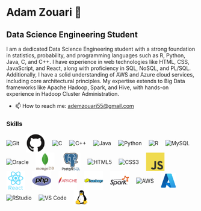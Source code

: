 # Adam Zouari 👋

## **Data Science Engineering Student**
I am a dedicated Data Science Engineering student with a strong foundation in statistics, probability, and programming languages such as R, Python, Java, C, and C++. I have experience in web technologies like HTML, CSS, JavaScript, and React, along with proficiency in SQL, NoSQL, and PL/SQL. Additionally, I have a solid understanding of AWS and Azure cloud services, including core architectural principles. My expertise extends to Big Data frameworks like Apache Hadoop, Spark, and Hive, with hands-on experience in Hadoop Cluster Administration.

- 📫 How to reach me: ademzouari55@gmail.com

### Skills
<p align="left">
  <img src="https://cdn.jsdelivr.net/gh/devicons/devicon@latest/icons/git/git-original.svg" alt="Git" width="50px" style="vertical-align: middle; padding-right: 15px;" />
  <img src="https://github.com/devicons/devicon/blob/v2.16.0/icons/github/github-original.svg" alt="GitHub" width="50px" style="vertical-align: middle; padding-right: 15px;" />
  <img src="https://cdn.jsdelivr.net/gh/devicons/devicon@latest/icons/c/c-original.svg" alt="C" width="50px" style="vertical-align: middle; padding-right: 15px;" />
  <img src="https://cdn.jsdelivr.net/gh/devicons/devicon@latest/icons/cplusplus/cplusplus-original.svg" alt="C++" width="50px" style="vertical-align: middle; padding-right: 15px;" />
  <img src="https://cdn.jsdelivr.net/gh/devicons/devicon@latest/icons/java/java-original.svg" alt="Java" width="50px" style="vertical-align: middle; padding-right: 15px;" />
  <img src="https://cdn.jsdelivr.net/gh/devicons/devicon@latest/icons/python/python-original.svg" alt="Python" width="50px" style="vertical-align: middle; padding-right: 15px;" />
  <img src="https://cdn.jsdelivr.net/gh/devicons/devicon@latest/icons/r/r-original.svg" alt="R" width="50px" style="vertical-align: middle; padding-right: 15px;" />
  <img src="https://cdn.jsdelivr.net/gh/devicons/devicon@latest/icons/mysql/mysql-original.svg" alt="MySQL" width="50px" style="vertical-align: middle; padding-right: 15px;" />
  <img src="https://cdn.jsdelivr.net/gh/devicons/devicon@latest/icons/oracle/oracle-original.svg" alt="Oracle" width="50px" style="vertical-align: middle; padding-right: 15px;" />
  <img src="https://github.com/devicons/devicon/blob/v2.16.0/icons/mongodb/mongodb-original-wordmark.svg" alt="MongoDB" width="50px" style="vertical-align: middle; padding-right: 15px;" />
  <img src="https://github.com/devicons/devicon/blob/v2.16.0/icons/postgresql/postgresql-original-wordmark.svg" alt="PostgreSQL" width="50px" style="vertical-align: middle; padding-right: 15px;" />
  <img src="https://cdn.jsdelivr.net/gh/devicons/devicon@latest/icons/html5/html5-original.svg" alt="HTML5" width="50px" style="vertical-align: middle; padding-right: 15px;" />
  <img src="https://cdn.jsdelivr.net/gh/devicons/devicon@latest/icons/css3/css3-original.svg" alt="CSS3" width="50px" style="vertical-align: middle; padding-right: 15px;" />
  <img src="https://github.com/devicons/devicon/blob/v2.16.0/icons/javascript/javascript-original.svg" alt="JavaScript" width="50px" style="vertical-align: middle; padding-right: 15px;" />
  <img src="https://github.com/devicons/devicon/blob/v2.16.0/icons/react/react-original-wordmark.svg" alt="React" width="50px" style="vertical-align: middle; padding-right: 15px;" />
  <img src="https://github.com/devicons/devicon/blob/v2.16.0/icons/php/php-original.svg" alt="PHP" width="50px" style="vertical-align: middle; padding-right: 15px;" />
  <img src="https://github.com/devicons/devicon/blob/v2.16.0/icons/apache/apache-original-wordmark.svg" alt="Apache" width="50px" style="vertical-align: middle; padding-right: 15px;" />
  <img src="https://github.com/devicons/devicon/blob/v2.16.0/icons/hadoop/hadoop-original-wordmark.svg" alt="Hadoop" width="50px" style="vertical-align: middle; padding-right: 15px;" />
  <img src="https://github.com/devicons/devicon/blob/v2.16.0/icons/apachespark/apachespark-original-wordmark.svg" alt="Spark" width="50px" style="vertical-align: middle; padding-right: 15px;" />
  <img src="https://cdn.jsdelivr.net/gh/devicons/devicon@latest/icons/amazonwebservices/amazonwebservices-original-wordmark.svg" alt="AWS" width="50px" style="vertical-align: middle; padding-right: 15px;" />
  <img src="https://github.com/devicons/devicon/blob/v2.16.0/icons/azure/azure-original.svg" alt="Azure" width="40px" style="vertical-align: middle; padding-right: 15px;" />
  <img src="https://cdn.jsdelivr.net/gh/devicons/devicon@latest/icons/rstudio/rstudio-original.svg" alt="RStudio" width="40px" style="vertical-align: middle; padding-right: 15px;" />
  <img src="https://cdn.jsdelivr.net/gh/devicons/devicon@latest/icons/vscode/vscode-original.svg" alt="VS Code" width="40px" style="vertical-align: middle; padding-right: 15px;" />
  <img src="https://github.com/devicons/devicon/blob/v2.16.0/icons/linux/linux-original.svg" alt="Linux" width="40px" style="vertical-align: middle; padding-right: 15px;" />
</p>








     
<!--
![Adem's GitHub stats](https://github-readme-stats-git-masterrstaa-rickstaa.vercel.app/api/top-langs/?username=Adem-Zouari&&show_icons=true&theme=dark) 
**Adem-Zouari/Adem-Zouari** is a ✨ _special_ ✨ repository because its `README.md` (this file) appears on your GitHub profile.

Here are some ideas to get you started:

- 🔭 I’m currently working on ...
- 🌱 I’m currently learning ...
- 👯 I’m looking to collaborate on ...
- 🤔 I’m looking for help with ...
- 💬 Ask me about ...
- 📫 How to reach me: ademzouari55@gmail.com
- 😄 Pronouns: ...
- ⚡ Fun fact: ...
-->

